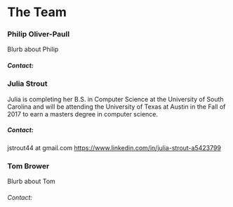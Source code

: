 # The Team

### Philip Oliver-Paull
Blurb about Philip
##### Contact:

### Julia Strout
Julia is completing her B.S. in Computer Science at the University of South Carolina and will be attending the University of Texas at Austin in the Fall of 2017 to earn a masters degree in computer science.
##### Contact:
jstrout44 at gmail.com
https://www.linkedin.com/in/julia-strout-a5423799

### Tom Brower
Blurb about Tom
###### Contact:
